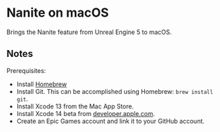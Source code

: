 # Nanite on macOS

Brings the Nanite feature from Unreal Engine 5 to macOS.

## Notes

Prerequisites:
- Install [Homebrew](https://brew.sh)
- Install Git. This can be accomplished using Homebrew: `brew install git`.
- Install Xcode 13 from the Mac App Store.
- Install Xcode 14 beta from [developer.apple.com](https://developer.apple.com/xcode/resources).
- Create an Epic Games account and link it to your GitHub account.

<!--
To start, download Unreal Engine's GitHub repository. You must have an Epic Games account and access to the private GitHub organization. This can take an hour with average internet speeds, so minimize the amount of branches you pull. The command below only

```
git clone --single-branch -b ue5-main https://github.com/EpicGames/UnrealEngine
```
-->
